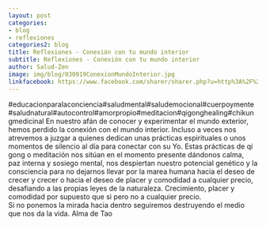 ```yaml
---
layout: post
categories:
- blog
- reflexiones
categories2: blog
title: Reflexiones - Conexión con tu mundo interior
subtitle: Reflexiones - Conexión con tu mundo interior
author: Salud-Zen
image: img/blog/030919ConexionMundoInterior.jpg
linkfacebook: https://www.facebook.com/sharer/sharer.php?u=http%3A%2F%2Fwww.salud-zen.com%2Fblog%2Freflexiones%2F2019%2F09%2F03%2Freflexiones-conexion-mundo-interior.html&amp;src=sdkpreparse
---
```

#educacionparalaconciencia#saludmental#saludemocional#cuerpoymente#saludnatural#autocontrol#amorpropio#meditacion#qigonghealing#chikungmedicinal
En nuestro afán de conocer y experimentar el mundo exterior, hemos perdido la conexión con el mundo interior. Incluso a veces nos atrevemos a juzgar a quienes dedican unas prácticas espirituales o unos momentos de silencio al día para conectar con su Yo. Estas prácticas de qi gong o meditación nos sitúan en el momento presente dándonos calma, paz interna y sosiego mental, nos despiertan nuestro potencial genético y la consciencia para no dejarnos llevar por la marea humana hacia el deseo de crecer y crecer o hacia el deseo de placer y comodidad a cualquier precio, desafiando a las propias leyes de la naturaleza. Crecimiento, placer y comodidad por supuesto que si pero no a cualquier precio.   
Si no ponemos la mirada hacia dentro seguiremos destruyendo el medio que nos da la vida.
Alma de Tao
